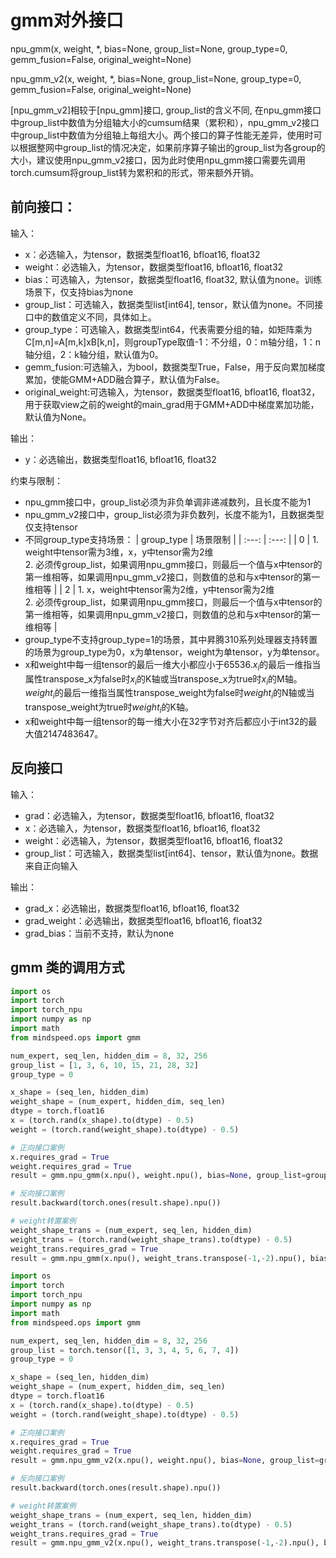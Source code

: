 # gmm对外接口

npu_gmm(x, weight, *, bias=None, group_list=None, group_type=0, gemm_fusion=False, original_weight=None)

npu_gmm_v2(x, weight, *, bias=None, group_list=None, group_type=0, gemm_fusion=False, original_weight=None)

[npu_gmm_v2]相较于[npu_gmm]接口, group_list的含义不同, 在npu_gmm接口中group_list中数值为分组轴大小的cumsum结果（累积和），npu_gmm_v2接口中group_list中数值为分组轴上每组大小。两个接口的算子性能无差异，使用时可以根据整网中group_list的情况决定，如果前序算子输出的group_list为各group的大小，建议使用npu_gmm_v2接口，因为此时使用npu_gmm接口需要先调用torch.cumsum将group_list转为累积和的形式，带来额外开销。

## 前向接口：
输入：
- x：必选输入，为tensor，数据类型float16, bfloat16, float32
- weight：必选输入，为tensor，数据类型float16, bfloat16, float32
- bias：可选输入，为tensor，数据类型float16, float32, 默认值为none。训练场景下，仅支持bias为none
- group_list：可选输入，数据类型list[int64], tensor，默认值为none。不同接口中的数值定义不同，具体如上。
- group_type：可选输入，数据类型int64，代表需要分组的轴，如矩阵乘为C[m,n]=A[m,k]xB[k,n]，则groupType取值-1：不分组，0：m轴分组，1：n轴分组，2：k轴分组，默认值为0。
- gemm_fusion:可选输入，为bool，数据类型True，False，用于反向累加梯度累加，使能GMM+ADD融合算子，默认值为False。
- original_weight:可选输入，为tensor，数据类型float16, bfloat16, float32，用于获取view之前的weight的main_grad用于GMM+ADD中梯度累加功能，默认值为None。

输出：
- y：必选输出，数据类型float16, bfloat16, float32

约束与限制：
- npu_gmm接口中，group_list必须为非负单调非递减数列，且长度不能为1
- npu_gmm_v2接口中，group_list必须为非负数列，长度不能为1，且数据类型仅支持tensor
- 不同group_type支持场景：
    |  group_type   |   场景限制  |
    | :---: | :---: |
    |  0  |  1. weight中tensor需为3维，x，y中tensor需为2维<br>2. 必须传group_list，如果调用npu_gmm接口，则最后一个值与x中tensor的第一维相等，如果调用npu_gmm_v2接口，则数值的总和与x中tensor的第一维相等  |
    |  2  |  1. x，weight中tensor需为2维，y中tensor需为2维<br>2. 必须传group_list，如果调用npu_gmm接口，则最后一个值与x中tensor的第一维相等，如果调用npu_gmm_v2接口，则数值的总和与x中tensor的第一维相等  |
- group_type不支持group_type=1的场景，其中昇腾310系列处理器支持转置的场景为group_type为0，x为单tensor，weight为单tensor，y为单tensor。
- x和weight中每一组tensor的最后一维大小都应小于65536.$x_i$的最后一维指当属性transpose_x为false时$x_i$的K轴或当transpose_x为true时$x_i$的M轴。$weight_i$的最后一维指当属性transpose_weight为false时$weight_i$的N轴或当transpose_weight为true时$weight_i$的K轴。
- x和weight中每一组tensor的每一维大小在32字节对齐后都应小于int32的最大值2147483647。

## 反向接口
输入：
- grad：必选输入，为tensor，数据类型float16, bfloat16, float32
- x：必选输入，为tensor，数据类型float16, bfloat16, float32
- weight：必选输入，为tensor，数据类型float16, bfloat16, float32
- group_list：可选输入，数据类型list[int64]、tensor，默认值为none。数据来自正向输入

输出：
- grad_x：必选输出，数据类型float16, bfloat16, float32
- grad_weight：必选输出，数据类型float16, bfloat16, float32
- grad_bias：当前不支持，默认为none

## gmm 类的调用方式

```python
import os
import torch
import torch_npu
import numpy as np
import math
from mindspeed.ops import gmm

num_expert, seq_len, hidden_dim = 8, 32, 256
group_list = [1, 3, 6, 10, 15, 21, 28, 32]
group_type = 0

x_shape = (seq_len, hidden_dim)
weight_shape = (num_expert, hidden_dim, seq_len)
dtype = torch.float16
x = (torch.rand(x_shape).to(dtype) - 0.5)
weight = (torch.rand(weight_shape).to(dtype) - 0.5)

# 正向接口案例
x.requires_grad = True
weight.requires_grad = True
result = gmm.npu_gmm(x.npu(), weight.npu(), bias=None, group_list=group_list, group_type=group_type)

# 反向接口案例
result.backward(torch.ones(result.shape).npu())

# weight转置案例
weight_shape_trans = (num_expert, seq_len, hidden_dim)
weight_trans = (torch.rand(weight_shape_trans).to(dtype) - 0.5)
weight_trans.requires_grad = True
result = gmm.npu_gmm(x.npu(), weight_trans.transpose(-1,-2).npu(), bias=None, group_list=group_list, group_type=group_type)
```

```python
import os
import torch
import torch_npu
import numpy as np
import math
from mindspeed.ops import gmm

num_expert, seq_len, hidden_dim = 8, 32, 256
group_list = torch.tensor([1, 3, 3, 4, 5, 6, 7, 4])
group_type = 0

x_shape = (seq_len, hidden_dim)
weight_shape = (num_expert, hidden_dim, seq_len)
dtype = torch.float16
x = (torch.rand(x_shape).to(dtype) - 0.5)
weight = (torch.rand(weight_shape).to(dtype) - 0.5)

# 正向接口案例
x.requires_grad = True
weight.requires_grad = True
result = gmm.npu_gmm_v2(x.npu(), weight.npu(), bias=None, group_list=group_list.npu(), group_type=group_type)

# 反向接口案例
result.backward(torch.ones(result.shape).npu())

# weight转置案例
weight_shape_trans = (num_expert, seq_len, hidden_dim)
weight_trans = (torch.rand(weight_shape_trans).to(dtype) - 0.5)
weight_trans.requires_grad = True
result = gmm.npu_gmm_v2(x.npu(), weight_trans.transpose(-1,-2).npu(), bias=None, group_list=group_list.npu(), group_type=group_type)
```
